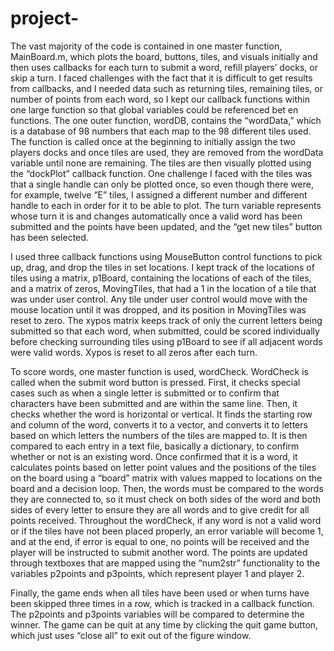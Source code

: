 # project-

The vast majority of the code is contained in one master function, MainBoard.m, which plots the board, buttons, tiles, and visuals initially and then uses callbacks for each turn to submit a word, refill players’ docks, or skip a turn. I faced challenges with the fact that it is difficult to get results from callbacks, and I needed data such as returning tiles, remaining tiles, or number of points from each word, so I kept our callback functions within one large function so that global variables could be referenced bet en functions. The one outer function, wordDB, contains the “wordData,” which is a database of 98 numbers that each map to the 98 different tiles used. The function is called once at the beginning to initially assign the two players docks and once tiles are used, they are removed from the wordData variable until none are remaining. The tiles are then visually plotted using the “dockPlot” callback function. One challenge I faced with the tiles was that a single handle can only be plotted once, so even though there were, for example, twelve “E” tiles, I assigned a different number and different handle to each in order for it to be able to plot. The turn variable represents whose turn it is and changes automatically once a valid word has been submitted and the points have been updated, and the “get new tiles” button has been selected.

I used three callback functions using MouseButton control functions to pick up, drag, and drop the tiles in set locations. I kept track of the locations of tiles using a matrix, p1Board, containing the locations of each of the tiles, and a matrix of zeros, MovingTiles, that had a 1 in the location of a tile that was under user control. Any tile under user control would move with the mouse location until it was dropped, and its position in MovingTiles was reset to zero. The xypos matrix keeps track of only the current letters being submitted so that each word, when submitted, could be scored individually before checking surrounding tiles using p1Board to see if all adjacent words were valid words. Xypos is reset to all zeros after each turn.

To score words, one master function is used, wordCheck. WordCheck is called when the submit word button is pressed. First, it checks special cases such as when a single letter is submitted or to confirm that characters have been submitted and are within the same line. Then, it checks whether the word is horizontal or vertical. It finds the starting row and column of the word, converts it to a vector, and converts it to letters based on which letters the numbers of the tiles are mapped to. It is then compared to each entry in a text file, basically a dictionary, to confirm whether or not is an existing word. Once confirmed that it is a word, it calculates points based on letter point values and the positions of the tiles on the board using a “board” matrix with values mapped to locations on the board and a decision loop. Then, the words must be compared to the words they are connected to, so it must check on both sides of the word and both sides of every letter to ensure they are all words and to give credit for all points received. Throughout the wordCheck, if any word is not a valid word or if the tiles have not been placed properly, an error variable will become 1, and at the end, if error is equal to one, no points will be received and the player will be instructed to submit another word. The points are updated through textboxes that are mapped using the “num2str” functionality to the variables p2points and p3points, which represent player 1 and player 2.

Finally, the game ends when all tiles have been used or when turns have been skipped three times in a row, which is tracked in a callback function. The p2points and p3points variables will be compared to determine the winner. The game can be quit at any time by clicking the quit game button, which just uses “close all” to exit out of the figure window.
